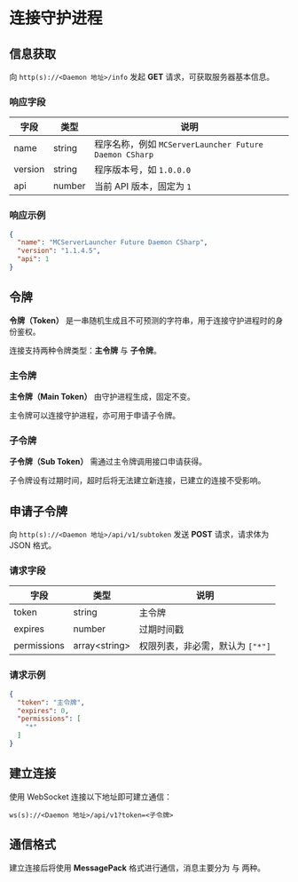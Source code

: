 # 连接守护进程

## 信息获取

向 `http(s)://<Daemon 地址>/info` 发起 **GET** 请求，可获取服务器基本信息。

### 响应字段

| 字段      | 类型     | 说明                                              |
|---------|--------|-------------------------------------------------|
| name    | string | 程序名称，例如 `MCServerLauncher Future Daemon CSharp` |
| version | string | 程序版本号，如 `1.0.0.0`                               |
| api     | number | 当前 API 版本，固定为 `1`                               |

### 响应示例

```json
{
  "name": "MCServerLauncher Future Daemon CSharp",
  "version": "1.1.4.5",
  "api": 1
}
```

## 令牌

**令牌（Token）** 是一串随机生成且不可预测的字符串，用于连接守护进程时的身份鉴权。

连接支持两种令牌类型：**主令牌** 与 **子令牌**。

### 主令牌

**主令牌（Main Token）** 由守护进程生成，固定不变。

主令牌可以连接守护进程，亦可用于申请子令牌。

### 子令牌

**子令牌（Sub Token）** 需通过主令牌调用接口申请获得。

子令牌设有过期时间，超时后将无法建立新连接，已建立的连接不受影响。

## 申请子令牌

向 `http(s)://<Daemon 地址>/api/v1/subtoken` 发送 **POST** 请求，请求体为 JSON 格式。

### 请求字段

| 字段          | 类型               | 说明                   |
|-------------|------------------|----------------------|
| token       | string           | 主令牌                  |
| expires     | number           | 过期时间戳                |
| permissions | array&lt;string> | 权限列表，非必需，默认为 `["*"]` |

### 请求示例

```json
{
  "token": "主令牌",
  "expires": 0,
  "permissions": [
    "*"
  ]
}
```

## 建立连接

使用 WebSocket 连接以下地址即可建立通信：

```uri
ws(s)://<Daemon 地址>/api/v1?token=<子令牌>
```

## 通信格式

建立连接后将使用 **MessagePack** 格式进行通信，消息主要分为 [](action.md) 与 [](event.md) 两种。